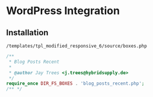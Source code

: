 # WordPress Integration

## Installation

`/templates/tpl_modified_responsive_6/source/boxes.php`

```php
/**
 * Blog Posts Recent
 *
 * @author Jay Trees <j.trees@hybridsupply.de>
 */
require_once DIR_FS_BOXES . 'blog_posts_recent.php';
/** */
```
